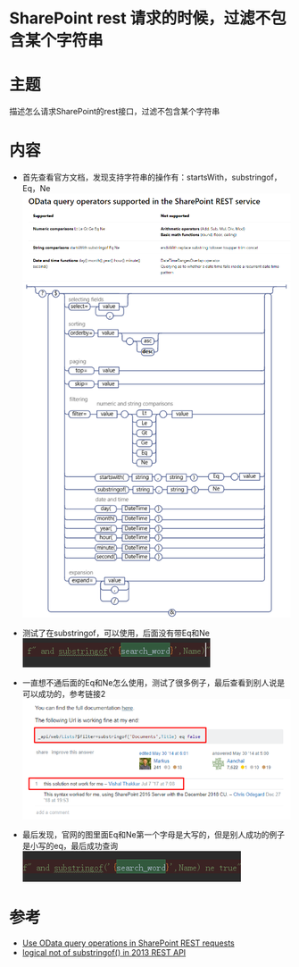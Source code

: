 # SharePoint rest 请求的时候，过滤不包含某个字符串

# 主题
描述怎么请求SharePoint的rest接口，过滤不包含某个字符串

# 内容
- 首先查看官方文档，发现支持字符串的操作有：startsWith，substringof，Eq，Ne
![字符串支持的操作](1.png)
![操作的格式](2.png)

- 测试了在substringof，可以使用，后面没有带Eq和Ne
![测试1](3.png)

- 一直想不通后面的Eq和Ne怎么使用，测试了很多例子，最后查看到别人说是可以成功的，参考链接2
![别人成功的例子](4.png)

- 最后发现，官网的图里面Eq和Ne第一个字母是大写的，但是别人成功的例子是小写的eq，最后成功查询
![自己成功的例子](5.png)

# 参考
- [Use OData query operations in SharePoint REST requests](https://docs.microsoft.com/en-us/sharepoint/dev/sp-add-ins/use-odata-query-operations-in-sharepoint-rest-requests)
- [logical not of substringof() in 2013 REST API](https://sharepoint.stackexchange.com/questions/101266/logical-not-of-substringof-in-2013-rest-api)